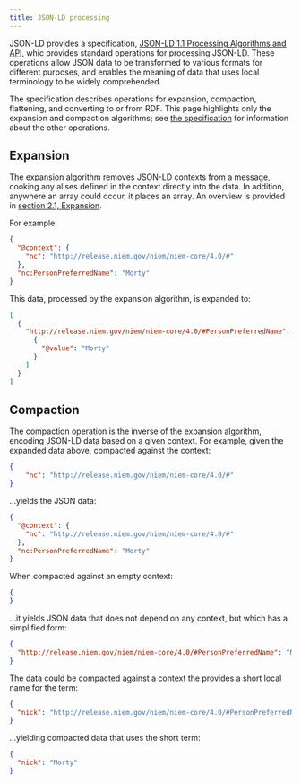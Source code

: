 ```yaml
---
title: JSON-LD processing
---
```


JSON-LD provides a specification,
[JSON-LD 1.1 Processing Algorithms and API](https://json-ld.org/spec/latest/json-ld-api/),
whic provides standard operations for processing JSON-LD. These operations allow
JSON data to be transformed to various formats for different purposes, and
enables the meaning of data that uses local terminology to be widely comprehended.

The specification describes operations for expansion, compaction, flattening,
and converting to or from RDF. This page highlights only the expansion and
compaction algorithms; see
[the specification](https://json-ld.org/spec/latest/json-ld-api/) for
information about the other operations.

## Expansion

The expansion algorithm removes JSON-LD contexts from a message, cooking any
alises defined in the context directly into the data. In addition, anywhere an
array could occur, it places an array. An overview is provided in
[section 2.1, Expansion](https://json-ld.org/spec/latest/json-ld-api/#expansion).

For example:

```json
{
  "@context": {
    "nc": "http://release.niem.gov/niem/niem-core/4.0/#"
  },
  "nc:PersonPreferredName": "Morty"
}
```

This data, processed by the expansion algorithm, is expanded to:

```json
[
  {
    "http://release.niem.gov/niem/niem-core/4.0/#PersonPreferredName": [
      {
        "@value": "Morty"
      }
    ]
  }
]
```

## Compaction

The compaction operation is the inverse of the expansion algorithm, encoding
JSON-LD data based on a given context. For example, given the expanded data
above, compacted against the context:

```json
{
    "nc": "http://release.niem.gov/niem/niem-core/4.0/#"
}
```

...yields the JSON data:

```json
{
  "@context": {
    "nc": "http://release.niem.gov/niem/niem-core/4.0/#"
  },
  "nc:PersonPreferredName": "Morty"
}
```

When compacted against an empty context:

```json
{
}
```

...it yields JSON data that does not depend on any context, but which has a
simplified form:

```json
{
  "http://release.niem.gov/niem/niem-core/4.0/#PersonPreferredName": "Morty"
}
```

The data could be compacted against a context the provides a short local name
for the term:

```json
{ 
  "nick": "http://release.niem.gov/niem/niem-core/4.0/#PersonPreferredName"
}
```

...yielding compacted data that uses the short term:

```json
{
  "nick": "Morty"
}
```


